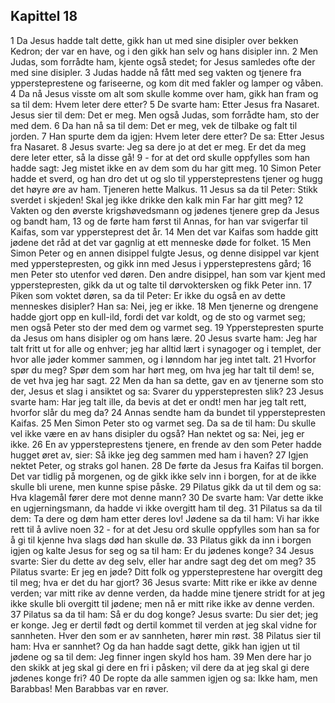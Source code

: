 ## Kapittel 18

1 Da Jesus hadde talt dette, gikk han ut med sine disipler over bekken Kedron; der var en have, og i den gikk han selv og hans disipler inn.
2 Men Judas, som forrådte ham, kjente også stedet; for Jesus samledes ofte der med sine disipler.
3 Judas hadde nå fått med seg vakten og tjenere fra yppersteprestene og fariseerne, og kom dit med fakler og lamper og våben.
4 Da nå Jesus visste om alt som skulle komme over ham, gikk han fram og sa til dem: Hvem leter dere etter?
5 De svarte ham: Etter Jesus fra Nasaret. Jesus sier til dem: Det er meg. Men også Judas, som forrådte ham, sto der med dem.
6 Da han nå sa til dem: Det er meg, vek de tilbake og falt til jorden.
7 Han spurte dem da igjen: Hvem leter dere etter? De sa: Etter Jesus fra Nasaret.
8 Jesus svarte: Jeg sa dere jo at det er meg. Er det da meg dere leter etter, så la disse gå!
9 - for at det ord skulle oppfylles som han hadde sagt: Jeg mistet ikke en av dem som du har gitt meg.
10 Simon Peter hadde et sverd, og han dro det ut og slo til yppersteprestens tjener og hugg det høyre øre av ham. Tjeneren hette Malkus.
11 Jesus sa da til Peter: Stikk sverdet i skjeden! Skal jeg ikke drikke den kalk min Far har gitt meg?
12 Vakten og den øverste krigshøvedsmann og jødenes tjenere grep da Jesus og bandt ham,
13 og de førte ham først til Annas, for han var svigerfar til Kaifas, som var yppersteprest det år.
14 Men det var Kaifas som hadde gitt jødene det råd at det var gagnlig at ett menneske døde for folket.
15 Men Simon Peter og en annen disippel fulgte Jesus, og denne disippel var kjent med ypperstepresten, og gikk inn med Jesus i yppersteprestens gård;
16 men Peter sto utenfor ved døren. Den andre disippel, han som var kjent med ypperstepresten, gikk da ut og talte til dørvoktersken og fikk Peter inn.
17 Piken som voktet døren, sa da til Peter: Er ikke du også en av dette menneskes disipler? Han sa: Nei, jeg er ikke.
18 Men tjenerne og drengene hadde gjort opp en kull-ild, fordi det var koldt, og de sto og varmet seg; men også Peter sto der med dem og varmet seg.
19 Ypperstepresten spurte da Jesus om hans disipler og om hans lære.
20 Jesus svarte ham: Jeg har talt fritt ut for alle og enhver; jeg har alltid lært i synagoger og i templet, der hvor alle jøder kommer sammen, og i lønndom har jeg intet talt.
21 Hvorfor spør du meg? Spør dem som har hørt meg, om hva jeg har talt til dem! se, de vet hva jeg har sagt.
22 Men da han sa dette, gav en av tjenerne som sto der, Jesus et slag i ansiktet og sa: Svarer du ypperstepresten slik?
23 Jesus svarte ham: Har jeg talt ille, da bevis at det er ondt! men har jeg talt rett, hvorfor slår du meg da?
24 Annas sendte ham da bundet til ypperstepresten Kaifas.
25 Men Simon Peter sto og varmet seg. Da sa de til ham: Du skulle vel ikke være en av hans disipler du også? Han nektet og sa: Nei, jeg er ikke.
26 En av yppersteprestens tjenere, en frende av den som Peter hadde hugget øret av, sier: Så ikke jeg deg sammen med ham i haven?
27 Igjen nektet Peter, og straks gol hanen.
28 De førte da Jesus fra Kaifas til borgen. Det var tidlig på morgenen, og de gikk ikke selv inn i borgen, for at de ikke skulle bli urene, men kunne spise påske.
29 Pilatus gikk da ut til dem og sa: Hva klagemål fører dere mot denne mann?
30 De svarte ham: Var dette ikke en ugjerningsmann, da hadde vi ikke overgitt ham til deg.
31 Pilatus sa da til dem: Ta dere og døm ham etter deres lov! Jødene sa da til ham: Vi har ikke rett til å avlive noen
32 - for at det Jesu ord skulle oppfylles som han sa for å gi til kjenne hva slags død han skulle dø.
33 Pilatus gikk da inn i borgen igjen og kalte Jesus for seg og sa til ham: Er du jødenes konge?
34 Jesus svarte: Sier du dette av deg selv, eller har andre sagt deg det om meg?
35 Pilatus svarte: Er jeg en jøde? Ditt folk og yppersteprestene har overgitt deg til meg; hva er det du har gjort?
36 Jesus svarte: Mitt rike er ikke av denne verden; var mitt rike av denne verden, da hadde mine tjenere stridt for at jeg ikke skulle bli overgitt til jødene; men nå er mitt rike ikke av denne verden.
37 Pilatus sa da til ham: Så er du dog konge? Jesus svarte: Du sier det; jeg er konge. Jeg er dertil født og dertil kommet til verden at jeg skal vidne for sannheten. Hver den som er av sannheten, hører min røst.
38 Pilatus sier til ham: Hva er sannhet? Og da han hadde sagt dette, gikk han igjen ut til jødene og sa til dem: Jeg finner ingen skyld hos ham.
39 Men dere har jo den skikk at jeg skal gi dere en fri i påsken; vil dere da at jeg skal gi dere jødenes konge fri?
40 De ropte da alle sammen igjen og sa: Ikke ham, men Barabbas! Men Barabbas var en røver.

